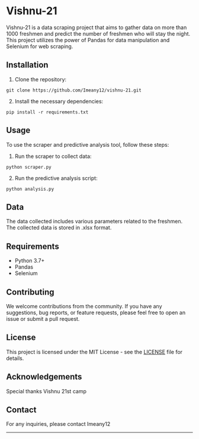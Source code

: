 # Vishnu-21

Vishnu-21 is a data scraping project that aims to gather data on more than 1000 freshmen and predict the number of freshmen who will stay the night. This project utilizes the power of Pandas for data manipulation and Selenium for web scraping.

## Installation

1. Clone the repository:

```
git clone https://github.com/Imeany12/vishnu-21.git
```

2. Install the necessary dependencies:

```
pip install -r requirements.txt
```

## Usage

To use the scraper and predictive analysis tool, follow these steps:

1. Run the scraper to collect data:

```
python scraper.py
```

2. Run the predictive analysis script:

```
python analysis.py
```

## Data

The data collected includes various parameters related to the freshmen. The collected data is stored in .xlsx format.

## Requirements

- Python 3.7+
- Pandas
- Selenium

## Contributing

We welcome contributions from the community. If you have any suggestions, bug reports, or feature requests, please feel free to open an issue or submit a pull request.

## License

This project is licensed under the MIT License - see the [LICENSE](LICENSE) file for details.

## Acknowledgements

Special thanks Vishnu 21st camp

## Contact

For any inquiries, please contact 
Imeany12

---
